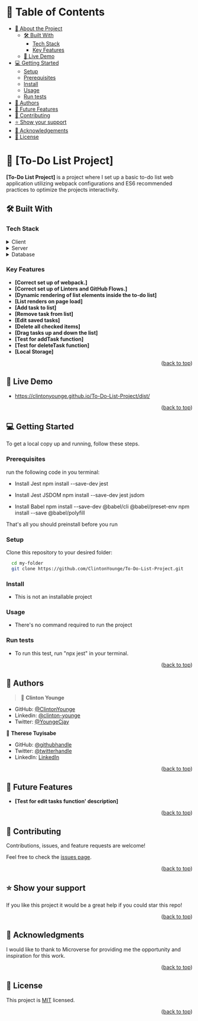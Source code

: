 
<a name="readme-top"></a>

# 📗 Table of Contents

- [📖 About the Project](#about-project)
  - [🛠 Built With](#built-with)
    - [Tech Stack](#tech-stack)
    - [Key Features](#key-features)
  - [🚀 Live Demo](#live-demo)
- [💻 Getting Started](#getting-started)
  - [Setup](#setup)
  - [Prerequisites](#prerequisites)
  - [Install](#install)
  - [Usage](#usage)
  - [Run tests](#run-tests)
- [👥 Authors](#authors)
- [🔭 Future Features](#future-features)
- [🤝 Contributing](#contributing)
- [⭐️ Show your support](#support)
- [🙏 Acknowledgements](#acknowledgements)
- [📝 License](#license)

# 📖 [To-Do List Project] <a name="about-project"></a>

**[To-Do List Project]** is a project where I set up a basic to-do list web application utilizing webpack configurations and ES6 recommended practices to optimize the projects interactivity.

## 🛠 Built With <a name="built-with"></a>

### Tech Stack <a name="tech-stack"></a>

<details>
  <summary>Client</summary>
  <ul>
    <li>HTML</li>
    <li>CSS</li>
    <li>JavaScript</li>
  </ul>
</details>

<details>
  <summary>Server</summary>
  <ul>
    <li>GitHub Pages</li>
  </ul>
</details>

<details>
<summary>Database</summary>
  <ul>
    <li>No database was used in this project.</li>
  </ul>
</details>

### Key Features <a name="key-features"></a>

- **[Correct set up of webpack.]**
- **[Correct set up of Linters and GitHub Flows.]**
- **[Dynamic rendering of list elements inside the to-do list]**
- **[List renders on page load]**
- **[Add task to list]**
- **[Remove task from list]**
- **[Edit saved tasks]**
- **[Delete all checked items]**
- **[Drag tasks up and down the list]**
- **[Test for addTask function]**
- **[Test for deleteTask function]**
- **[Local Storage]**


<p align="right">(<a href="#readme-top">back to top</a>)</p>

## 🚀 Live Demo <a name="live-demo"></a>

- https://clintonyounge.github.io/To-Do-List-Project/dist/

<p align="right">(<a href="#readme-top">back to top</a>)</p>

## 💻 Getting Started <a name="getting-started"></a>

To get a local copy up and running, follow these steps.

### Prerequisites
run the following code in you terminal:

- Install Jest
    npm install --save-dev jest

- Install Jest JSDOM
    npm install --save-dev jest jsdom

- Install Babel
    npm install --save-dev @babel/cli @babel/preset-env
    npm install --save @babel/polyfill

That's all you should preinstall before you run
### Setup

Clone this repository to your desired folder:

```sh
  cd my-folder
  git clone https://github.com/ClintonYounge/To-Do-List-Project.git
```

### Install

- This is not an installable project


### Usage

- There's no command required to run the project


### Run tests

- To run this test, run "npx jest" in your terminal.


<p align="right">(<a href="#readme-top">back to top</a>)</p>


## 👥 Authors <a name="authors"></a>

> 👤 **Clinton Younge**
- GitHub: [@ClintonYounge](https://github.com/ClintonYounge)
- Linkedin: [@clinton-younge](https://www.linkedin.com/in/clinton-younge-83386a25a/)
- Twitter: [@YoungeCjay](https://twitter.com/YoungeCjay)

👤 **Therese Tuyisabe**

- GitHub: [@githubhandle](https://github.com/theresetuyi)
- Twitter: [@twitterhandle](https://twitter.com/THERESETUYISAB2)
- LinkedIn: [LinkedIn](https://www.linkedin.com/in/therese-theddy-tuyisabe-249820203/)


<p align="right">(<a href="#readme-top">back to top</a>)</p>

## 🔭 Future Features <a name="future-features"></a>

- **[Test for edit tasks function' description]**

<p align="right">(<a href="#readme-top">back to top</a>)</p>

## 🤝 Contributing <a name="contributing"></a>

Contributions, issues, and feature requests are welcome!

Feel free to check the [issues page](../../issues/).

<p align="right">(<a href="#readme-top">back to top</a>)</p>

## ⭐️ Show your support <a name="support"></a>

If you like this project it would be a great help if you could star this repo!

<p align="right">(<a href="#readme-top">back to top</a>)</p>

## 🙏 Acknowledgments <a name="acknowledgements"></a>

I would like to thank to Microverse for providing me the opportunity and inspiration for this work.

<p align="right">(<a href="#readme-top">back to top</a>)</p>

## 📝 License <a name="license"></a>

This project is [MIT](./MIT.md) licensed.

<p align="right">(<a href="#readme-top">back to top</a>)</p>
